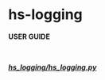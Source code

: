 # **hs-logging**

**USER GUIDE**

</br>

***[hs_logging/hs_logging.py](hs_logging/hs_logging.py)***




